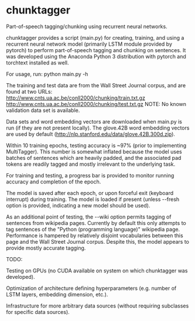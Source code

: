 # chunktagger
Part-of-speech tagging/chunking using recurrent neural networks.

chunktagger provides a script (main.py) for creating, training, and using a recurrent neural network model 
(primarily LSTM module provided by pytorch) to perform part-of-speech tagging and chunking on sentences.
It was developed using the Anaconda Python 3 distribution with pytorch and torchtext installed as well.

For usage, run:
  python main.py -h

The training and test data are from the Wall Street Journal corpus, and are found at two URLs:
  http://www.cnts.ua.ac.be/conll2000/chunking/train.txt.gz
  http://www.cnts.ua.ac.be/conll2000/chunking/test.txt.gz
NOTE: No known validation data set is available.

Data sets and word embedding vectors are downloaded when main.py is run (if they are not present locally).
The glove.42B word embedding vectors are used by default (http://nlp.stanford.edu/data/glove.42B.300d.zip).

Within 10 training epochs, testing accuracy is ~97% (prior to implementing MultiTagger). 
This number is somewhat inflated because the model uses batches of sentences which are heavily padded, 
and the associated pad tokens are readily tagged and mostly irrelevant to the underlying task.

For training and testing, a progress bar is provided to monitor running accuracy and completion of the epoch.

The model is saved after each epoch, or upon forceful exit (keyboard interrupt) during training.
The model is loaded if present (unless --fresh option is provided, indicating a new model should be used).

As an additional point of testing, the --wiki option permits tagging of sentences from wikipedia pages.
Currently by default this only attempts to tag sentences of the "Python (programming language)" wikipedia page.
Performance is hampered by relatively disjoint vocabularies between this page and the Wall Street Journal corpus.
Despite this, the model appears to provide mostly accurate tagging. 

TODO:

  Testing on GPUs (no CUDA available on system on which chunktagger was developed).

  Optimization of architecture defining hyperparameters (e.g. number of LSTM layers, embedding dimension, etc.).

  Infrastructure for more arbitrary data sources (without requiring subclasses for specific data sources).

